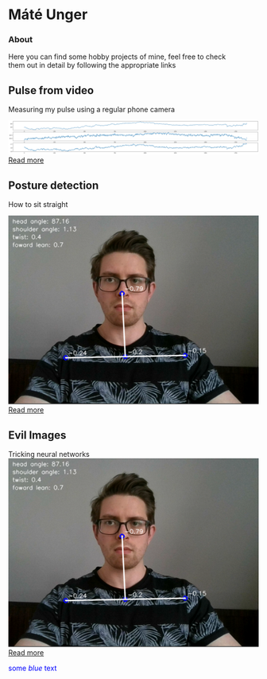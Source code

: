 # Máté Unger
### About
Here you can find some hobby projects of mine, feel free to check  
them out in detail by following the appropriate links

## Pulse from video

Measuring my pulse using a regular phone camera
  

![image](output.png)  
[Read more](ppg.md)


## Posture detection
How to sit straight  

![image](images/sitting_straight.PNG)  
[Read more](postureDetection.md)


## Evil Images
Tricking neural networks
![image](sitting_straight.PNG)  
[Read more](adversarialImages.md)


 <span style="color:blue">some *blue* text</span>
